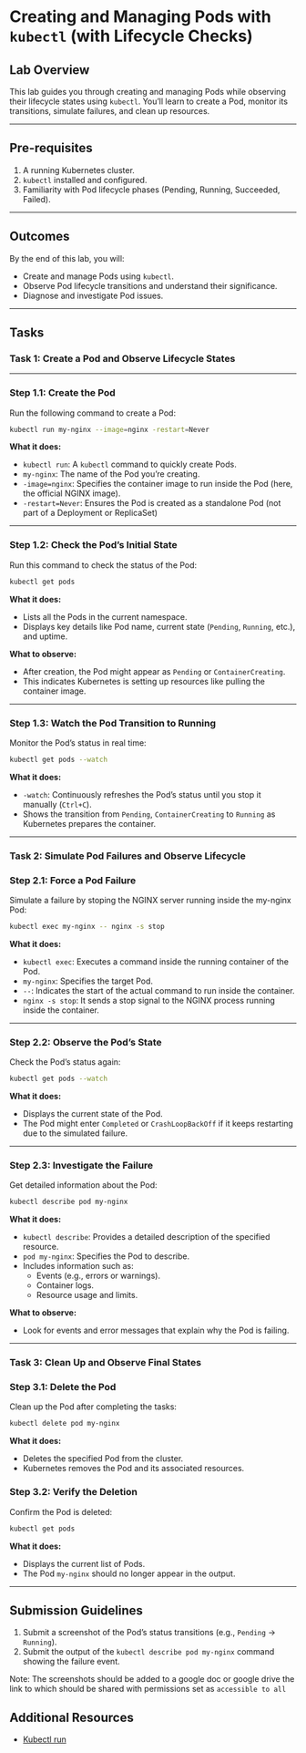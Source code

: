 # **Creating and Managing Pods with `kubectl` (with Lifecycle Checks)**

## **Lab Overview**

This lab guides you through creating and managing Pods while observing their lifecycle states using `kubectl`. You’ll learn to create a Pod, monitor its transitions, simulate failures, and clean up resources.

---

## **Pre-requisites**

1. A running Kubernetes cluster.
2. `kubectl` installed and configured.
3. Familiarity with Pod lifecycle phases (Pending, Running, Succeeded, Failed).

---

## **Outcomes**

By the end of this lab, you will:

- Create and manage Pods using `kubectl`.
- Observe Pod lifecycle transitions and understand their significance.
- Diagnose and investigate Pod issues.

---

## **Tasks**

### **Task 1: Create a Pod and Observe Lifecycle States**

---

### **Step 1.1: Create the Pod**

Run the following command to create a Pod:

```bash
kubectl run my-nginx --image=nginx -restart=Never
```

**What it does:**

- `kubectl run`: A `kubectl` command to quickly create Pods.
- `my-nginx`: The name of the Pod you’re creating.
- `-image=nginx`: Specifies the container image to run inside the Pod (here, the official NGINX image).
- `-restart=Never`: Ensures the Pod is created as a standalone Pod (not part of a Deployment or ReplicaSet)

---

### **Step 1.2: Check the Pod’s Initial State**

Run this command to check the status of the Pod:

```bash
kubectl get pods

```

**What it does:**

- Lists all the Pods in the current namespace.
- Displays key details like Pod name, current state (`Pending`, `Running`, etc.), and uptime.

**What to observe:**

- After creation, the Pod might appear as `Pending` or `ContainerCreating`.
- This indicates Kubernetes is setting up resources like pulling the container image.

---

### **Step 1.3: Watch the Pod Transition to Running**

Monitor the Pod’s status in real time:

```bash
kubectl get pods --watch

```

**What it does:**

- `-watch`: Continuously refreshes the Pod’s status until you stop it manually (`Ctrl+C`).
- Shows the transition from `Pending`, `ContainerCreating` to `Running` as Kubernetes prepares the container.

---

### **Task 2: Simulate Pod Failures and Observe Lifecycle**

### **Step 2.1: Force a Pod Failure**

Simulate a failure by stoping the NGINX server running inside the my-nginx Pod:

```bash
kubectl exec my-nginx -- nginx -s stop
```

**What it does:**

- `kubectl exec`: Executes a command inside the running container of the Pod.
- `my-nginx`: Specifies the target Pod.
- `--`: Indicates the start of the actual command to run inside the container.
- `nginx -s stop`: It sends a stop signal to the NGINX process running inside the container.

---

### **Step 2.2: Observe the Pod’s State**

Check the Pod’s status again:

```bash
kubectl get pods --watch
```

**What it does:**

- Displays the current state of the Pod.
- The Pod might enter `Completed` or `CrashLoopBackOff` if it keeps restarting due to the simulated failure.

---

### **Step 2.3: Investigate the Failure**

Get detailed information about the Pod:

```bash
kubectl describe pod my-nginx
```

**What it does:**

- `kubectl describe`: Provides a detailed description of the specified resource.
- `pod my-nginx`: Specifies the Pod to describe.
- Includes information such as:
    - Events (e.g., errors or warnings).
    - Container logs.
    - Resource usage and limits.

**What to observe:**

- Look for events and error messages that explain why the Pod is failing.

---

### **Task 3: Clean Up and Observe Final States**

### **Step 3.1: Delete the Pod**

Clean up the Pod after completing the tasks:

```bash
kubectl delete pod my-nginx
```

**What it does:**

- Deletes the specified Pod from the cluster.
- Kubernetes removes the Pod and its associated resources.

### **Step 3.2: Verify the Deletion**

Confirm the Pod is deleted:

```bash
kubectl get pods
```

**What it does:**

- Displays the current list of Pods.
- The Pod `my-nginx` should no longer appear in the output.

---

## **Submission Guidelines**

1. Submit a screenshot of the Pod’s status transitions (e.g., `Pending` → `Running`).
2. Submit the output of the `kubectl describe pod my-nginx` command showing the failure event.

Note: The screenshots should be added to a google doc or google drive the link to which should be shared with permissions set as `accessible to all`

## Additional Resources

- [Kubectl run](https://kubernetes.io/docs/reference/kubectl/generated/kubectl_run/)